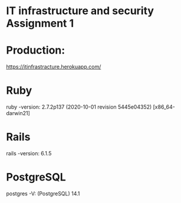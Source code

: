 
# IT infrastructure and security Assignment 1

# Production:
https://itinfrastracture.herokuapp.com/

# Ruby
ruby -version: 2.7.2p137 (2020-10-01 revision 5445e04352) [x86_64-darwin21]
# Rails
rails -version: 6.1.5

# PostgreSQL
postgres -V: (PostgreSQL) 14.1